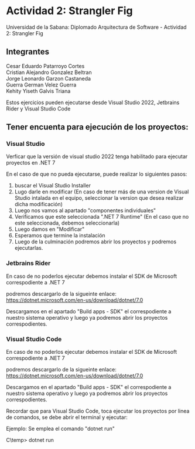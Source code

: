 # Actividad 2: Strangler Fig
Universidad de la Sabana: Diplomado Arquitectura de Software - Actividad 2: Strangler Fig

## Integrantes
Cesar Eduardo Patarroyo Cortes <br>
Cristian Alejandro Gonzalez Beltran<br>
Jorge Leonardo Garzon Castaneda<br>
Guerra German Velez Guerra<br>
Kehity Yiseth Galvis Triana<br>


Estos ejercicios pueden ejecutarse desde Visual Studio 2022, Jetbrains Rider y Visual Studio Code

## Tener encuenta para ejecución de los proyectos:

### Visual Studio
Verficar que la versión de visual studio 2022 tenga habilitado para ejecutar proyectos en .NET 7

En el caso de que no pueda ejecutarse, puede realizar lo siguientes pasos:

1. buscar el Visual Studio Installer
3. Lugo darle en modificar (En caso de tener más de una version de Visual Studio intalada en el equipo, seleccionar la version que desea realizar dicha modificación)
4. Luego nos vamos al apartado "componentes individuales"
5. Verificamos que este seleccionada ".NET 7 Runtime" (En el caso que no este seleccionada, debemos seleccionarla)
6. Luego damos en "Modificar"
7. Esperamos que termine la instalación
8. Luego de la culminación podremos abrir los proyectos y podremos ejecutarlas.

### Jetbrains Rider 
En caso de no poderlos ejecutar debemos instalar el SDK de Microsoft correspodiente a .NET 7

podremos descargarlo de la sigueinte enlace: https://dotnet.microsoft.com/en-us/download/dotnet/7.0

Descargamos en el apartado "Build apps - SDK" el correspodiente a nuestro sistema operativo y luego ya podremos abrir los proyectos correspodientes.

### Visual Studio Code
En caso de no poderlos ejecutar debemos instalar el SDK de Microsoft correspodiente a .NET 7

podremos descargarlo de la sigueinte enlace: https://dotnet.microsoft.com/en-us/download/dotnet/7.0

Descargamos en el apartado "Build apps - SDK" el correspodiente a nuestro sistema operativo y luego ya podremos abrir los proyectos correspodientes.

Recordar que para Visual Studio Code, toca ejecutar los proyectos por linea de comandos, se debe abrir el terminal y ejecutar:

Ejemplo: Se emplea el comando "dotnet run"

C\temp> dotnet run





